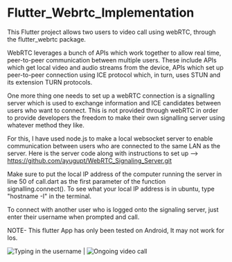# Flutter_Webrtc_Implementation
This Flutter project allows two users to video call using webRTC, through the flutter_webrtc package.

WebRTC leverages a bunch of APIs which work together to allow real time, peer-to-peer communication between multiple users. These include APIs which get local video and audio streams from the device, APIs which set up peer-to-peer connection using ICE protocol which, in turn, uses STUN and its extension TURN protocols. 

One more thing one needs to set up a webRTC connection is a signalling server which is used to exchange information and ICE candidates between users who want to connect. This is not provided through webRTC in order to provide developers the freedom to make their own signalling server using whatever method they like.

For this, I have used node.js to make a local websocket server to enable communication between users who are connected to the same LAN as the server.
Here is the server code along with instructions to set up --> https://github.com/ayugupt/WebRTC_Signaling_Server.git

Make sure to put the local IP address of the computer running the server in line 50 of call.dart as the first parameter of the function signalling.connect(). To see what your local IP address is in ubuntu, type "hostname -I" in the terminal.

To connect with another user who is logged onto the signaling server, just enter their username when prompted and call.

NOTE- This flutter App has only been tested on Android, It may not work for Ios.

![Typing in the username](https://media.giphy.com/media/vFKqnCdLPNOKc/giphy.gif) | ![Ongoing video call](https://media.giphy.com/media/jGFUz1z0dArZw1KMLy/giphy.gif)               


